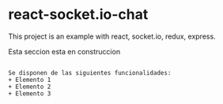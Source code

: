 # react-socket.io-chat

This project is an example with react, socket.io, redux, express.

Esta seccion esta en construccion
```

Se disponen de las siguientes funcionalidades:
+ Elemento 1
+ Elemento 2
+ Elemento 3
